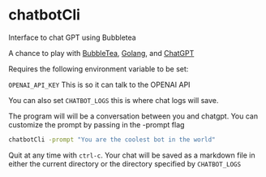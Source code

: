 # chatbotCli
Interface to chat GPT using Bubbletea

A chance to play with [BubbleTea](https://github.com/charmbracelet/bubbletea), [Golang](https://go.dev/), and [ChatGPT](https://openai.com/blog/chatgpt)

Requires the following environment variable to be set:

`OPENAI_API_KEY` This is so it can talk to the OPENAI API

You can also set `CHATBOT_LOGS` this is where chat logs will save.

The program will will be a conversation between you and chatgpt. You can customize the prompt by passing in the -prompt flag

```bash
chatbotCli -prompt "You are the coolest bot in the world"
```

Quit at any time with `ctrl-c`. Your chat will be saved as a markdown file in either the current directory or the directory specified by `CHATBOT_LOGS`
